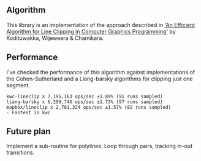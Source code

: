 ## Algorithm
This library is an implementation of the approach described in ['An Efficient Algorithm for Line Clipping in Computer Graphics Programming'](http://www.academia.edu/2491960/An_Efficient_Algorithm_for_Line_Clipping_in_Computer_Graphics_Programming) by Kodituwakka, Wijeweera & Chamikara.

## Performance
I've checked the performance of this algorithm against implementations of the Cohen-Sutherland and a Liang-barsky algorithms for clipping just one segment. 
````
kwc-lineclip x 7,195,163 ops/sec ±1.89% (91 runs sampled)
liang-barsky x 6,299,746 ops/sec ±1.73% (97 runs sampled)
mapbox/lineclip x 2,781,324 ops/sec ±1.57% (82 runs sampled)
- Fastest is kwc
````

## Future plan
Implement a sub-routine for polylines. Loop through pairs, tracking in-out transitions.